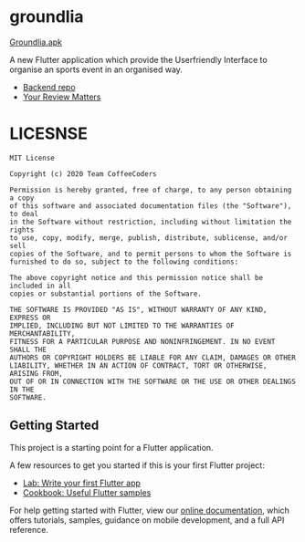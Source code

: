 # groundlia
[Groundlia.apk](https://github.com/utkarshgarg123/Groundlia/blob/master/Apk/finalapk.apk)

A new Flutter application which provide the Userfriendly Interface to organise an sports event in an organised way.
- [Backend repo](https://github.com/cosmoimai/Groundlia-backend)
- [Your Review Matters](https://forms.gle/ndQYyVSoC3GtMdJL9)

# LICESNSE

```
MIT License

Copyright (c) 2020 Team CoffeeCoders

Permission is hereby granted, free of charge, to any person obtaining a copy
of this software and associated documentation files (the "Software"), to deal
in the Software without restriction, including without limitation the rights
to use, copy, modify, merge, publish, distribute, sublicense, and/or sell
copies of the Software, and to permit persons to whom the Software is
furnished to do so, subject to the following conditions:

The above copyright notice and this permission notice shall be included in all
copies or substantial portions of the Software.

THE SOFTWARE IS PROVIDED "AS IS", WITHOUT WARRANTY OF ANY KIND, EXPRESS OR
IMPLIED, INCLUDING BUT NOT LIMITED TO THE WARRANTIES OF MERCHANTABILITY,
FITNESS FOR A PARTICULAR PURPOSE AND NONINFRINGEMENT. IN NO EVENT SHALL THE
AUTHORS OR COPYRIGHT HOLDERS BE LIABLE FOR ANY CLAIM, DAMAGES OR OTHER
LIABILITY, WHETHER IN AN ACTION OF CONTRACT, TORT OR OTHERWISE, ARISING FROM,
OUT OF OR IN CONNECTION WITH THE SOFTWARE OR THE USE OR OTHER DEALINGS IN THE
SOFTWARE.
```

## Getting Started

This project is a starting point for a Flutter application.

A few resources to get you started if this is your first Flutter project:

- [Lab: Write your first Flutter app](https://flutter.dev/docs/get-started/codelab)
- [Cookbook: Useful Flutter samples](https://flutter.dev/docs/cookbook)

For help getting started with Flutter, view our
[online documentation](https://flutter.dev/docs), which offers tutorials,
samples, guidance on mobile development, and a full API reference.
